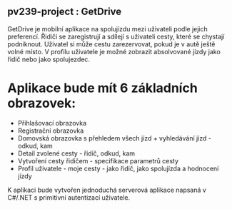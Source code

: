 ## pv239-project : GetDrive

GetDrive je mobilní aplikace na spolujízdu mezi uživateli podle jejich
preferencí. Řidiči se zaregistrují a sdílejí s uživateli cesty, které se
chystají podniknout. Uživatel si může cestu zarezervovat, pokud je v autě ještě
volné místo. V profilu uživatele je možné zobrazit absolvované jízdy jako řidič
nebo jako spolujezdec.

# Aplikace bude mít 6 základních obrazovek:

 - Přihlašovací obrazovka
 - Registrační obrazovka
 - Domovská obrazovka s přehledem všech jízd + vyhledávání jízd - odkud, kam
 - Detail zvolené cesty - řidič, odkud, kam
 - Vytvoření cesty řidičem - specifikace parametrů cesty
 - Profil uživatele - moje cesty - jako řidič, jako spolujízda a hodnocení jízdy

K aplikaci bude vytvořen jednoduchá serverová aplikace napsaná v C#/.NET s primitivní autentizací uživatele.
